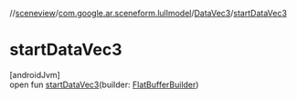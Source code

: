 //[sceneview](../../../index.md)/[com.google.ar.sceneform.lullmodel](../index.md)/[DataVec3](index.md)/[startDataVec3](start-data-vec3.md)

# startDataVec3

[androidJvm]\
open fun [startDataVec3](start-data-vec3.md)(builder: [FlatBufferBuilder](../../com.google.flatbuffers/-flat-buffer-builder/index.md))
